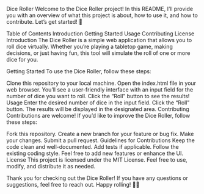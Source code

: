 Dice Roller
Welcome to the Dice Roller project! In this README, I’ll provide you with an overview of what this project is about, how to use it, and how to contribute. Let’s get started! 🎲

Table of Contents
Introduction
Getting Started
Usage
Contributing
License
Introduction
The Dice Roller is a simple web application that allows you to roll dice virtually. Whether you’re playing a tabletop game, making decisions, or just having fun, this tool will simulate the roll of one or more dice for you.

Getting Started
To use the Dice Roller, follow these steps:

Clone this repository to your local machine.
Open the index.html file in your web browser.
You’ll see a user-friendly interface with an input field for the number of dice you want to roll.
Click the “Roll” button to see the results!
Usage
Enter the desired number of dice in the input field.
Click the “Roll” button.
The results will be displayed in the designated area.
Contributing
Contributions are welcome! If you’d like to improve the Dice Roller, follow these steps:

Fork this repository.
Create a new branch for your feature or bug fix.
Make your changes.
Submit a pull request.
Guidelines for Contributions
Keep the code clean and well-documented.
Add tests if applicable.
Follow the existing coding style.
Feel free to add new features or enhance the UI.
License
This project is licensed under the MIT License. Feel free to use, modify, and distribute it as needed.

Thank you for checking out the Dice Roller! If you have any questions or suggestions, feel free to reach out. Happy rolling! 🎲🎉
